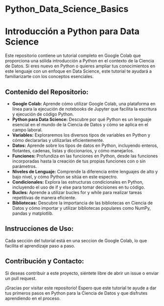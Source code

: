 # Python_Data_Science_Basics
  <h1>Introducción a Python para Data Science</h1>

  <p>Este repositorio contiene un tutorial completo en Google Colab que proporciona una sólida introducción a Python en el contexto de la Ciencia de Datos. Si eres nuevo en Python o quieres ampliar tus conocimientos en este lenguaje con un enfoque en Data Science, este tutorial te ayudará a familiarizarte con los conceptos esenciales.</p>

  <h2>Contenido del Repositorio:</h2>
  <ul>
    <li><strong>Google Colab:</strong> Aprende cómo utilizar Google Colab, una plataforma en línea para la ejecución de notebooks de Jupyter que facilita la escritura y ejecución de código Python.</li>
    <li><strong>Python para Data Science:</strong> Descubre por qué Python es un lenguaje esencial en el mundo de la Ciencia de Datos y cómo se aplica en el campo laboral.</li>
    <li><strong>Variables:</strong> Exploraremos los diversos tipos de variables en Python y cómo declararlas y utilizarlas eficientemente.</li>
    <li><strong>Datos:</strong> Aprende sobre los tipos de datos en Python, incluyendo enteros, flotantes, cadenas, listas y diccionarios, y cómo manejarlos.</li>
    <li><strong>Funciones:</strong> Profundiza en las funciones en Python, desde las funciones incorporadas hasta la creación de tus propias funciones con o sin parámetros.</li>
    <li><strong>Niveles de Lenguaje:</strong> Comprende la diferencia entre lenguajes de alto y bajo nivel, y cómo Python se sitúa en este espectro.</li>
    <li><strong>Condicionales:</strong> Explora las estructuras condicionales en Python, incluyendo el uso de if y else para tomar decisiones en tu código.</li>
    <li><strong>Bucles:</strong> Aprende a utilizar bucles for y while para realizar tareas repetitivas de manera eficiente.</li>
    <li><strong>Bibliotecas:</strong> Descubre la importancia de las bibliotecas en Ciencia de Datos y cómo importar y utilizar bibliotecas populares como NumPy, pandas y matplotlib.</li>
  </ul>

  <h2>Instrucciones de Uso:</h2>
  <p>Cada sección del tutorial está en una seccion de Google Colab, lo que facilita el aprendizaje paso a paso.</p>

  <h2>Contribución y Contacto:</h2>
  <p>Si deseas contribuir a este proyecto, siéntete libre de abrir un issue o enviar un pull request.</p>


  <p>¡Gracias por visitar este repositorio! Espero que este tutorial te ayude a dar tus primeros pasos en Python para la Ciencia de Datos y que disfrutes aprendiendo en el proceso.</p>
